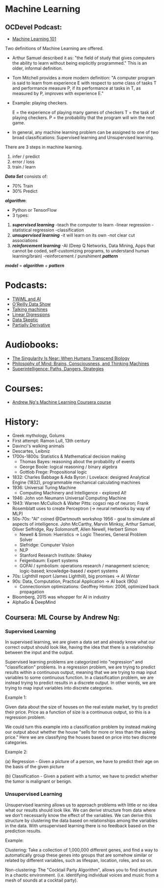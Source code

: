  # Machine Learning

## OCDevel Podcast:
* [Machine Learning 101](http://www.learningmachines101.com/)
 
Two definitions of Machine Learning are offered.  
 * Arthur Samuel described it as: "the field of study that gives computers the ability to learn without being explicitly programmed." This is an older, informal definition.

 * Tom Mitchell provides a more modern definition: "A computer program is said to learn from experience E with respect to some class of tasks T and performance measure P, if its performance at tasks in T, as measured by P, improves with experience E."

* Example: playing checkers.

   E = the experience of playing many games of checkers
   T = the task of playing checkers.
   P = the probability that the program will win the next game.

* In general, any machine learning problem can be assigned to one of two broad classifications:
Supervised learning and Unsupervised learning.
 
There are 3 steps in machine learning.
 1. infer / predict
 2. error / loss
 3. train / learn

***Data Set*** consists of:
* 70% Train
* 30% Predict

***algorithm***:
* Python or TensorFlow
* 3 types:
 1. ***supervised learning***
   -teach the computer to learn
   -linear regression
   -statistical regression
   -classification
 2. ***unsupervised learning***
   -it will learn on its own
   -not clear cut associations
 3. ***reinforcement learning***
   -AI (Deep Q Networks, Data Mining, Apps that cannot be coded, self-customizing programs, to understand human learning/brain)
   -reinforcement / punshiment
***pattern***

***model*** = ***algorithm*** + ***pattern***

# Podcasts:
* [TWiML and AI](https://twimlai.com/)
* [O'Reilly Data Show](https://www.oreilly.com/topics/oreilly-data-show-podcast)
* [Talking machines](http://www.thetalkingmachines.com/)
* [Linear Digressions](http://lineardigressions.com/)
* [Data Skeptic](https://dataskeptic.com/)
* [Partially Derivative](http://partiallyderivative.com/)

# Audiobooks:
* [The Singularity Is Near: When Humans Transcend Biology](https://www.amazon.com/Singularity-Near-Humans-Transcend-Biology/dp/B004ZF18PW/ref=as_li_ss_tl?_encoding=UTF8&me=&linkCode=sl1&tag=ha0d2-20&linkId=9d852e3d5f8b6f2d6cc88127c4c173e3)
* [Philosophy of Mind: Brains, Consciousness, and Thinking Machines](https://www.amazon.com/Philosophy-Mind-Consciousness-Thinking-Machines/dp/B00DTO5LQC/ref=as_li_ss_tl?ie=UTF8&qid=1487117614&sr=8-1&keywords=Philosophy+of+Mind:+Brains,+Consciousness,+and+Thinking+Machines&linkCode=sl1&tag=ha0d2-20&linkId=d7c1b4629401ed22a155817410495b4e)
* [Superintelligence: Paths, Dangers, Strategies](https://www.amazon.com/dp/B00LPMFE9Y/ref=as_li_ss_tl?ie=UTF8&linkCode=sl1&tag=ha0d2-20&linkId=31e656f5a68ca4c9232c3757aaafb79c)

# Courses:
* [Andrew Ng's Machine Learning Coursera course](https://www.coursera.org/learn/machine-learning/lecture/zcAuT/welcome-to-machine-learning)

# History:

* Greek mythology, Golums
* First attempt: Ramon Lull, 13th century
* Davinci's walking animals
* Descartes, Leibniz
* 1700s-1800s: Statistics & Mathematical decision making
  * Thomas Bayes: reasoning about the probability of events
  * George Boole: logical reasoning / binary algebra
  * Gottlob Frege: Propositional logic
* 1832: Charles Babbage & Ada Byron / Lovelace: designed Analytical Engine (1832), programmable mechanical calculating machines
* 1936: Universal Turing Machine
  * Computing Machinery and Intelligence - explored AI!
* 1946: John von Neumann Universal Computing Machine
* 1943: Warren McCulloch & Walter Pitts: cogsci rep of neuron; Frank Rosemblatt uses to create Perceptron (-> neural networks by way of MLP)
* 50s-70s: "AI" coined @Dartmouth workshop 1956 - goal to simulate all aspects of intelligence. John McCarthy, Marvin Minksy, Arthur Samuel, Oliver Selfridge, Ray Solomonoff, Allen Newell, Herbert Simon
  * Newell & Simon: Hueristics -> Logic Theories, General Problem Solver
  * Slefridge: Computer Vision
  * NLP
  * Stanford Research Institute: Shakey
  * Feigenbaum: Expert systems
  * GOFAI / symbolism: operations research / management science; logic-based; knowledge-based / expert systems
* 70s: Lighthill report (James Lighthill), big promises -> AI Winter
* 90s: Data, Computation, Practical Application -> AI back (90s)
  * Connectionism optimizations: Geoffrey Hinton: 2006, optimized back propagation
* Bloomberg, 2015 was whopper for AI in industry
* AlphaGo & DeepMind

 
## Coursera: ML Course by Andrew Ng: 
### Supervised Learning

In supervised learning, we are given a data set and already know what our correct output should look like, having the idea that there is a relationship between the input and the output.

Supervised learning problems are categorized into "regression" and "classification" problems. In a regression problem, we are trying to predict results within a continuous output, meaning that we are trying to map input variables to some continuous function. In a classification problem, we are instead trying to predict results in a discrete output. In other words, we are trying to map input variables into discrete categories.

Example 1:

Given data about the size of houses on the real estate market, try to predict their price. Price as a function of size is a continuous output, so this is a regression problem.

We could turn this example into a classification problem by instead making our output about whether the house "sells for more or less than the asking price." Here we are classifying the houses based on price into two discrete categories.

Example 2:

(a) Regression - Given a picture of a person, we have to predict their age on the basis of the given picture

(b) Classification - Given a patient with a tumor, we have to predict whether the tumor is malignant or benign.
 
### Unsupervised Learning

Unsupervised learning allows us to approach problems with little or no idea what our results should look like. We can derive structure from data where we don't necessarily know the effect of the variables.
We can derive this structure by clustering the data based on relationships among the variables in the data.
With unsupervised learning there is no feedback based on the prediction results.

Example:

Clustering: Take a collection of 1,000,000 different genes, and find a way to automatically group these genes into groups that are somehow similar or related by different variables, such as lifespan, location, roles, and so on.

Non-clustering: The "Cocktail Party Algorithm", allows you to find structure in a chaotic environment. (i.e. identifying individual voices and music from a mesh of sounds at a cocktail party).
 
 
 
 
 
 
 
 
 
